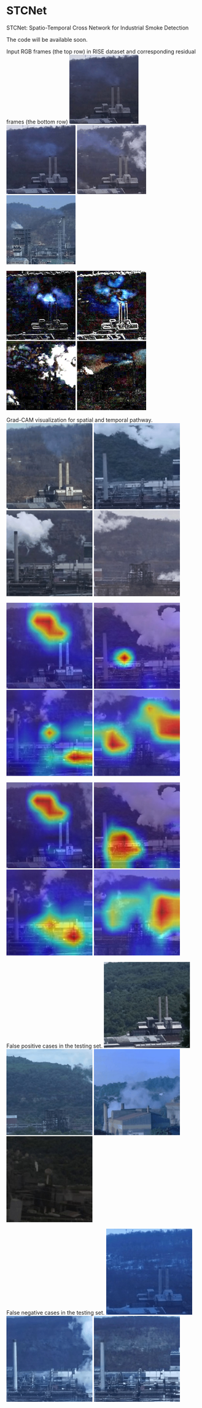 # STCNet
STCNet: Spatio-Temporal Cross Network for Industrial Smoke Detection

The code will be available soon.


Input RGB frames (the top row) in RISE dataset and corresponding residual frames (the bottom row)
![ ](0.rgb/0.gif)
![ ](0.rgb/1.gif)
![ ](0.rgb/2.gif)
![ ](0.rgb/4.gif)

![ ](0.diff/0.gif)
![ ](0.diff/1.gif)
![ ](0.diff/2.gif)
![ ](0.diff/4.gif)

Grad-CAM visualization for spatial and temporal pathway.
![ ](1.grad-cam/0-0-2019-01-11-6304-884-6807-1387-180-180-8539-1547239400-1547239575/0-0-2019-01-11-6304-884-6807-1387-180-180-8539-1547239400-1547239575.gif)
![ ](1.grad-cam/0-6-2018-06-11-3981-1084-4484-1587-180-180-9950-1528744530-1528744705/0-6-2018-06-11-3981-1084-4484-1587-180-180-9950-1528744530-1528744705.gif)
![ ](1.grad-cam/0-6-2019-04-09-3981-1004-4484-1507-180-180-7031-1554826720-1554826895/0-6-2019-04-09-3981-1004-4484-1507-180-180-7031-1554826720-1554826895.gif)
![ ](1.grad-cam/0-12-2019-01-11-1626-1015-2129-1518-180-180-4219-1547217735-1547217910/0-12-2019-01-11-1626-1015-2129-1518-180-180-4219-1547217735-1547217910.gif)

![ ](1.grad-cam/0-0-2019-01-11-6304-884-6807-1387-180-180-8539-1547239400-1547239575/0-0-2019-01-11-6304-884-6807-1387-180-180-8539-1547239400-1547239575_rgb.jpg)
![ ](1.grad-cam/0-6-2018-06-11-3981-1084-4484-1587-180-180-9950-1528744530-1528744705/0-6-2018-06-11-3981-1084-4484-1587-180-180-9950-1528744530-1528744705_rgb.jpg)
![ ](1.grad-cam/0-6-2019-04-09-3981-1004-4484-1507-180-180-7031-1554826720-1554826895/0-6-2019-04-09-3981-1004-4484-1507-180-180-7031-1554826720-1554826895_rgb.jpg)
![ ](1.grad-cam/0-12-2019-01-11-1626-1015-2129-1518-180-180-4219-1547217735-1547217910/0-12-2019-01-11-1626-1015-2129-1518-180-180-4219-1547217735-1547217910_rgb.jpg)

![ ](1.grad-cam/0-0-2019-01-11-6304-884-6807-1387-180-180-8539-1547239400-1547239575/0-0-2019-01-11-6304-884-6807-1387-180-180-8539-1547239400-1547239575.jpg)
![ ](1.grad-cam/0-6-2018-06-11-3981-1084-4484-1587-180-180-9950-1528744530-1528744705/0-6-2018-06-11-3981-1084-4484-1587-180-180-9950-1528744530-1528744705.jpg)
![ ](1.grad-cam/0-6-2019-04-09-3981-1004-4484-1507-180-180-7031-1554826720-1554826895/0-6-2019-04-09-3981-1004-4484-1507-180-180-7031-1554826720-1554826895.jpg)
![ ](1.grad-cam/0-12-2019-01-11-1626-1015-2129-1518-180-180-4219-1547217735-1547217910/0-12-2019-01-11-1626-1015-2129-1518-180-180-4219-1547217735-1547217910.jpg)

False positive cases in the testing set.
![ ](2.WrongPos/0-0-2018-06-14-6304-964-6807-1467-180-180-8213-1528998335-1528998510.gif)
![ ](2.WrongPos/0-12-2018-06-11-1626-1115-2129-1618-180-180-9662-1528743090-1528743265.gif)
![ ](2.WrongPos/1-0-2018-08-24-3018-478-3536-996-180-180-3440-1535112740-1535112915.gif)
![ ](2.WrongPos/2-1-2018-06-12-874-1602-1380-2108-180-180-7607-1528827805-1528827980.gif)

False negative cases in the testing set. 
![ ](3.WrongNeg/0-0-2019-01-17-6304-884-6807-1387-180-180-6750-1547747145-1547747320.gif)
![ ](3.WrongNeg/0-6-2018-12-13-3981-1004-4484-1507-180-180-5894-1544717005-1544717180.gif)
![ ](3.WrongNeg/0-6-2019-02-04-3981-1004-4484-1507-180-180-9590-1549314050-1549314225.gif)


